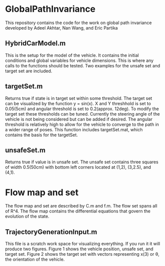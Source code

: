 # GlobalPathInvariance

This repository contains the code for the work on global path invariance developed by Adeel Akhtar, Nan Wang, and Eric Partika

## HybridCarModel.m

This is the setup for the model of the vehicle. It contains the initial conditions and global variables for vehicle dimensions. This is where any calls to the functions should be tested. Two examples for the unsafe set and target set are included. 

## targetSet.m

Returns true if state is in target set within some threshold. The target set can be visualized by the function y = sin(x). X and Y threshhold is set to 0.05(5cm) and angular threshold is set to 0.2(approx. 12deg). To modify the target set these thresholds can be tuned. Currently the steering angle of the vehicle is not being considered but can be added if desired. The angular threshold is relatively high to allow for the vehicle to converge to the path in a wider range of poses. This function includes targetSet.mat, which contains the basis for the targetSet.

## unsafeSet.m

Returns true if value is in unsafe set. The unsafe set contains three squares of width 0.5(50cm) with bottom left corners located at (1,2), (3,2.5), and (4,1). 

# Flow map and set

The flow map and set are described by C.m and f.m. The flow set spans all of R^4. The flow map contains the differential equations that govern the evolution of the state.

## TrajectoryGenerationInput.m

This file is a scratch work space for visualizing everything. If you run it it will produce two figures. Figure 1 shows the vehicle position, unsafe set, and target set. Figure 2 shows the target set with vectors representing x(3) or θ, the orientation of the vehicle. 


